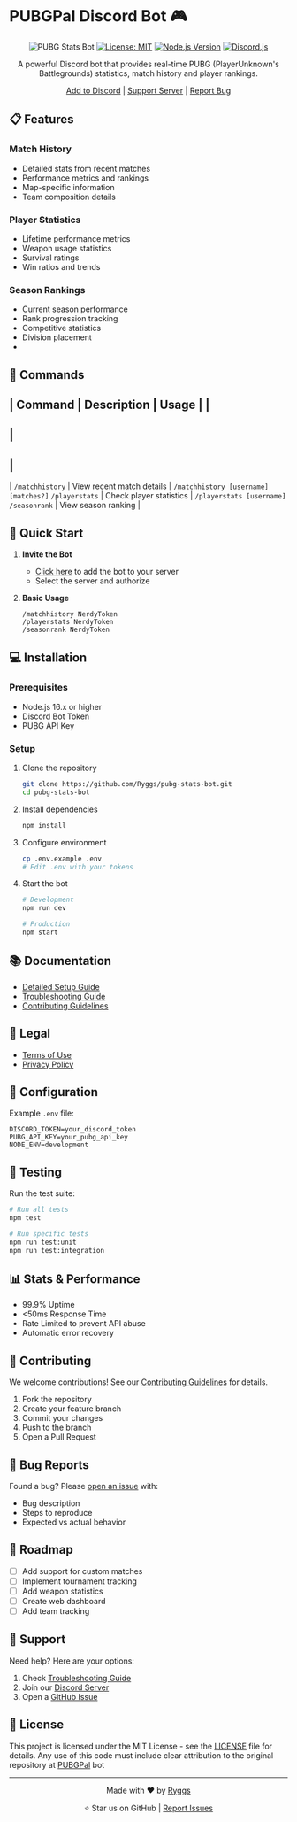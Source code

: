 # PUBGPal Discord Bot 🎮

<div align="center">

![PUBG Stats Bot](https://img.shields.io/badge/PUBG-Stats%20Bot-blue?style=for-the-badge&logo=discord)
[![License: MIT](https://img.shields.io/badge/License-MIT-yellow.svg)](https://opensource.org/licenses/MIT)
[![Node.js Version](https://img.shields.io/badge/Node.js-16.x-green.svg)](https://nodejs.org)
[![Discord.js](https://img.shields.io/badge/Discord.js-v14-blue.svg)](https://discord.js.org)

A powerful Discord bot that provides real-time PUBG (PlayerUnknown's Battlegrounds) statistics, match history and player rankings.

[Add to Discord](#) | [Support Server](#) | [Report Bug](https://github.com/Ryggs/pubg-stats-bot/issues)

</div>

## 📋 Features

### Match History
- Detailed stats from recent matches
- Performance metrics and rankings
- Map-specific information
- Team composition details

### Player Statistics
- Lifetime performance metrics
- Weapon usage statistics
- Survival ratings
- Win ratios and trends

### Season Rankings
- Current season performance
- Rank progression tracking
- Competitive statistics
- Division placement
- 
## 🤖 Commands
|
 Command 
|
 Description 
|
 Usage 
|
|
----
|
----
|
----
|
`/matchhistory`
|
 View recent match details 
|
`/matchhistory [username] [matches?]`
`/playerstats`
|
 Check player statistics 
|
`/playerstats [username]`
`/seasonrank`
|
 View season ranking 
|
## 🚀 Quick Start

1. **Invite the Bot**
   - [Click here](#) to add the bot to your server
   - Select the server and authorize

2. **Basic Usage**
   ```
   /matchhistory NerdyToken
   /playerstats NerdyToken
   /seasonrank NerdyToken
   ```

## 💻 Installation

### Prerequisites
- Node.js 16.x or higher
- Discord Bot Token
- PUBG API Key

### Setup
1. Clone the repository
   ```bash
   git clone https://github.com/Ryggs/pubg-stats-bot.git
   cd pubg-stats-bot
   ```

2. Install dependencies
   ```bash
   npm install
   ```

3. Configure environment
   ```bash
   cp .env.example .env
   # Edit .env with your tokens
   ```

4. Start the bot
   ```bash
   # Development
   npm run dev

   # Production
   npm start
   ```

## 📚 Documentation

- [Detailed Setup Guide](SETUP.md)
- [Troubleshooting Guide](TROUBLESHOOTING.md)
- [Contributing Guidelines](CONTRIBUTING.md)

## 📜 Legal
- [Terms of Use](TERMSOFUSE.md)
- [Privacy Policy](PRIVACYPOLICY.md)

## 🔧 Configuration

Example `.env` file:
```env
DISCORD_TOKEN=your_discord_token
PUBG_API_KEY=your_pubg_api_key
NODE_ENV=development
```

## 🧪 Testing

Run the test suite:
```bash
# Run all tests
npm test

# Run specific tests
npm run test:unit
npm run test:integration
```

## 📊 Stats & Performance

- 99.9% Uptime
- <50ms Response Time
- Rate Limited to prevent API abuse
- Automatic error recovery

## 🤝 Contributing

We welcome contributions! See our [Contributing Guidelines](CONTRIBUTING.md) for details.

1. Fork the repository
2. Create your feature branch
3. Commit your changes
4. Push to the branch
5. Open a Pull Request

## 🐛 Bug Reports

Found a bug? Please [open an issue](https://github.com/Ryggs/pubg-stats-bot/issues) with:
- Bug description
- Steps to reproduce
- Expected vs actual behavior

## 🚀 Roadmap

- [ ] Add support for custom matches
- [ ] Implement tournament tracking
- [ ] Add weapon statistics
- [ ] Create web dashboard
- [ ] Add team tracking

## 💬 Support

Need help? Here are your options:
1. Check [Troubleshooting Guide](TROUBLESHOOTING.md)
2. Join our [Discord Server](#)
3. Open a [GitHub Issue](https://github.com/Ryggs/pubg-stats-bot/issues)

## 📄 License

This project is licensed under the MIT License - see the [LICENSE](LICENSE) file for details.
Any use of this code must include clear attribution to the original repository at [PUBGPal](https://github.com/Ryggs/PubgPal) bot

---

<div align="center">

Made with ❤️ by [Ryggs](https://github.com/Ryggs)

⭐ Star us on GitHub | [Report Issues](https://github.com/Ryggs/PubgPal/issues)

</div>
